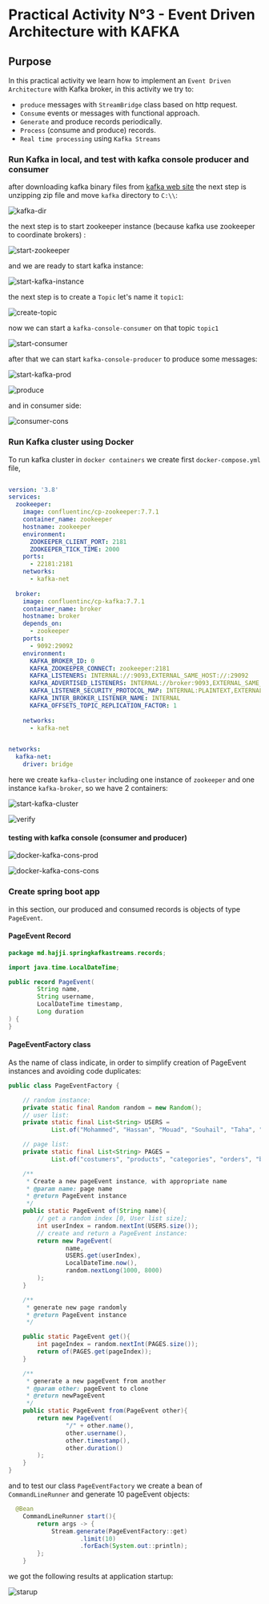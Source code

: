 

# Practical Activity N°3 - Event Driven Architecture with KAFKA

## Purpose

In this practical activity we learn how to implement an `Event Driven Architecture` with Kafka broker,
in this activity we try to:
- `produce` messages with `StreamBridge` class based on http request.
- `Consume` events or messages with functional approach.
- `Generate` and produce records periodically.
- `Process` (consume and produce) records.
- `Real time processing` using `Kafka Streams`


### Run Kafka in local, and test with kafka console producer and consumer

after downloading kafka binary files from [kafka web site](https://kafka.apache.org/downloads)
the next step is unzipping zip file and move `kafka` directory to `C:\\`:

![kafka-dir](./screens/kafka-dir.png)

the next step is to start zookeeper instance (because kafka use zookeeper to coordinate brokers) :

![start-zookeeper](./screens/start-zookeeper.png)

and we are ready to start kafka instance:

![start-kafka-instance](./screens/start-kafka.png)

the next step is to create a `Topic` let's name it `topic1`:

![create-topic](./screens/create-topic-1.png)

now we can start a `kafka-console-consumer` on that topic `topic1`

![start-consumer](./screens/consumer-console.png)

after that we can start `kafka-console-producer` to produce some messages:

![start-kafka-prod](./screens/producer-console.png)

![produce](./screens/produce.png)

and in consumer side:

![consumer-cons](./screens/consume.png)


### Run Kafka cluster using Docker

To run kafka cluster in `docker containers` we create first `docker-compose.yml` file,

```yaml

version: '3.8'
services:
  zookeeper:
    image: confluentinc/cp-zookeeper:7.7.1
    container_name: zookeeper
    hostname: zookeeper
    environment:
      ZOOKEEPER_CLIENT_PORT: 2181
      ZOOKEEPER_TICK_TIME: 2000
    ports:
      - 22181:2181
    networks:
      - kafka-net
  
  broker:
    image: confluentinc/cp-kafka:7.7.1
    container_name: broker
    hostname: broker
    depends_on:
      - zookeeper
    ports:
      - 9092:29092
    environment:
      KAFKA_BROKER_ID: 0
      KAFKA_ZOOKEEPER_CONNECT: zookeeper:2181
      KAFKA_LISTENERS: INTERNAL://:9093,EXTERNAL_SAME_HOST://:29092
      KAFKA_ADVERTISED_LISTENERS: INTERNAL://broker:9093,EXTERNAL_SAME_HOST://localhost:9092
      KAFKA_LISTENER_SECURITY_PROTOCOL_MAP: INTERNAL:PLAINTEXT,EXTERNAL_SAME_HOST:PLAINTEXT
      KAFKA_INTER_BROKER_LISTENER_NAME: INTERNAL
      KAFKA_OFFSETS_TOPIC_REPLICATION_FACTOR: 1
    
    networks:
      - kafka-net


networks:
  kafka-net:
    driver: bridge
```

here we create `kafka-cluster` including one instance of `zookeeper` and one instance `kafka-broker`, so
we have 2 containers:

![start-kafka-cluster](./screens/start-kafka-cluster.png)


![verify](./screens/running-containers.png)


#### testing with kafka console (consumer and producer)

![docker-kafka-cons-prod](./screens/test-docker-1.png)

![docker-kafka-cons-cons](./screens/test-docker-2.png)



### Create spring boot app 

in this section, our produced and consumed records is objects of type `PageEvent`.

#### PageEvent Record

```java
package md.hajji.springkafkastreams.records;

import java.time.LocalDateTime;

public record PageEvent(
        String name,
        String username,
        LocalDateTime timestamp,
        Long duration
) {
}

```

#### PageEventFactory class

As the name of class indicate, in order to simplify creation of PageEvent instances and avoiding
code duplicates:

```java
public class PageEventFactory {

    // random instance:
    private static final Random random = new Random();
    // user list:
    private static final List<String> USERS =
            List.of("Mohammed", "Hassan", "Mouad", "Souhail", "Taha", "Chaimae", "Meryem");

    // page list:
    private static final List<String> PAGES =
            List.of("costumers", "products", "categories", "orders", "bills");

    /**
     * Create a new pageEvent instance, with appropriate name
     * @param name: page name
     * @return PageEvent instance
     */
    public static PageEvent of(String name){
        // get a random index [0, User list size];
        int userIndex = random.nextInt(USERS.size());
        // create and return a PageEvent instance:
        return new PageEvent(
                name,
                USERS.get(userIndex),
                LocalDateTime.now(),
                random.nextLong(1000, 8000)
        );
    }

    /**
     * generate new page randomly
     * @return PageEvent instance
     */

    public static PageEvent get(){
        int pageIndex = random.nextInt(PAGES.size());
        return of(PAGES.get(pageIndex));
    }

    /**
     * generate a new pageEvent from another
     * @param other: pageEvent to clone
     * @return newPageEvent
     */
    public static PageEvent from(PageEvent other){
        return new PageEvent(
                "/" + other.name(),
                other.username(),
                other.timestamp(),
                other.duration()
        );
    }
}

```
 and to test our class `PageEventFactory` we create a bean of `CommandLineRunner` and generate
 10 pageEvent objects:
 
```java
  @Bean
    CommandLineRunner start(){
        return args -> {
            Stream.generate(PageEventFactory::get)
                    .limit(10)
                    .forEach(System.out::println);
        };
    }
```

we got the following results at application startup:

![starup](./screens/generated-pages-commad-line-runner.png)
